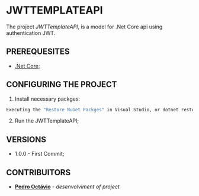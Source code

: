 # JWTTEMPLATEAPI
The project *JWTTemplateAPI*, is a model for .Net Core api using authentication JWT.
## PREREQUESITES
* [.Net Core](https://dotnet.microsoft.com/download);
## CONFIGURING THE PROJECT
1) Install necessary packges:
```bash
Executing the "Restore NuGet Packges" in Visual Studio, or dotnet restore in root directory
```
2) Run the JWTTemplateAPI;
## VERSIONS
* 1.0.0 - First Commit;
## CONTRIBUITORS
* [**Pedro Octávio**](https://github.com/pedro-octavio) - *desenvolviment of project*